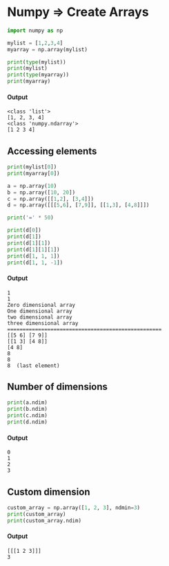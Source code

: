 # Numpy => Create Arrays
```python []
import numpy as np

mylist = [1,2,3,4]
myarray = np.array(mylist)

print(type(mylist))     
print(mylist)           
print(type(myarray))    
print(myarray)          
```
#### Output
```
<class 'list'>
[1, 2, 3, 4]
<class 'numpy.ndarray'>
[1 2 3 4]
```
## Accessing elements
```python []
print(mylist[0])    
print(myarray[0])   

a = np.array(10) 
b = np.array([10, 20]) 
c = np.array([[1,2], [3,4]]) 
d = np.array([[[5,6], [7,9]], [[1,3], [4,8]]]) 

print('=' * 50)

print(d[0])         
print(d[1])         
print(d[1][1])      
print(d[1][1][1])   
print(d[1, 1, 1])   
print(d[1, 1, -1])  
```
#### Output
```
1
1
Zero dimensional array
One dimensional array
two dimensional array 
three dimensional array
==================================================
[[5 6] [7 9]]
[[1 3] [4 8]]
[4 8]
8
8
8  (last element)
```
## Number of dimensions
```python []
print(a.ndim)      
print(b.ndim)      
print(c.ndim)      
print(d.ndim)      
```
#### Output
```
0
1
2
3
```
## Custom dimension
```python []
custom_array = np.array([1, 2, 3], ndmin=3)
print(custom_array)           
print(custom_array.ndim)      
```
#### Output
```
[[[1 2 3]]]
3
```